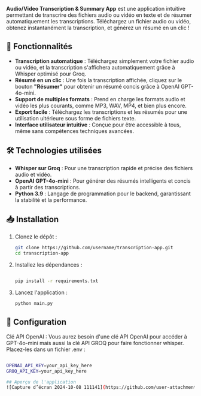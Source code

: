 

**Audio/Video Transcription & Summary App** est une application intuitive permettant de transcrire des fichiers audio ou vidéo en texte et de résumer automatiquement les transcriptions. Téléchargez un fichier audio ou vidéo, obtenez instantanément la transcription, et générez un résumé en un clic !

## 🚀 Fonctionnalités

- **Transcription automatique** : Téléchargez simplement votre fichier audio ou vidéo, et la transcription s'affichera automatiquement grâce à Whisper optimisé pour Groq.
- **Résumé en un clic** : Une fois la transcription affichée, cliquez sur le bouton **"Résumer"** pour obtenir un résumé concis grâce à OpenAI GPT-4o-mini.
- **Support de multiples formats** : Prend en charge les formats audio et vidéo les plus courants, comme MP3, WAV, MP4, et bien plus encore.
- **Export facile** : Téléchargez les transcriptions et les résumés pour une utilisation ultérieure sous forme de fichiers texte.
- **Interface utilisateur intuitive** : Conçue pour être accessible à tous, même sans compétences techniques avancées.

## 🛠️ Technologies utilisées

- **Whisper sur Groq** : Pour une transcription rapide et précise des fichiers audio et vidéo.
- **OpenAI GPT-4o-mini** : Pour générer des résumés intelligents et concis à partir des transcriptions.
- **Python 3.9** : Langage de programmation pour le backend, garantissant la stabilité et la performance.

## 📥 Installation

1. Clonez le dépôt :

   ```bash
   git clone https://github.com/username/transcription-app.git
   cd transcription-app
   
2. Installez les dépendances :
   ```bash

   pip install -r requirements.txt
   
3. Lancez l'application :
   ```bash
   python main.py

   
## 🔧 Configuration
Clé API OpenAI : Vous aurez besoin d'une clé API OpenAI pour accéder à GPT-4o-mini mais aussi la clé API GROQ pour faire fonctionner whisper. Placez-les dans un fichier .env :

   ```bash

   OPENAI_API_KEY=your_api_key_here
   GROQ_API_KEY=your_api_key_here

## Aperçu de l'application
![Capture d’écran 2024-10-08 111141](https://github.com/user-attachments/assets/f8aafac4-2bb8-4870-a0ae-86990555901c)


